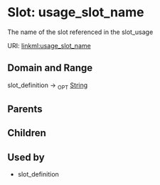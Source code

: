 
# Slot: usage_slot_name


The name of the slot referenced in the slot_usage

URI: [linkml:usage_slot_name](https://w3id.org/linkml/usage_slot_name)


## Domain and Range

slot_definition ->  <sub>OPT</sub> [String](types/String.md)

## Parents


## Children


## Used by

 * slot_definition
